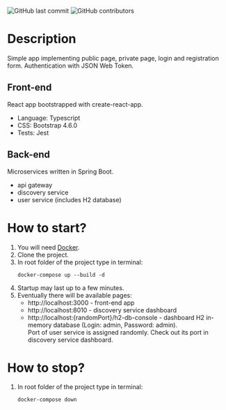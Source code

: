 ![GitHub last commit](https://img.shields.io/github/last-commit/gzacharski/simple-app-react-spring-jwt)
![GitHub contributors](https://img.shields.io/github/contributors/gzacharski/simple-app-react-spring-jwt)

# Description
Simple app implementing public page, private page, login and registration form. Authentication with JSON Web Token.

## Front-end
React app bootstrapped with create-react-app.
* Language: Typescript
* CSS: Bootstrap 4.6.0
* Tests: Jest

## Back-end
Microservices written in Spring Boot.
* api gateway
* discovery service
* user service (includes H2 database)

# How to start?
1. You will need [Docker](https://www.docker.com/?target=_blank).
1. Clone the project.
1. In root folder of the project type in terminal:
    ```shell script
    docker-compose up --build -d
    ```
1. Startup may last up to a few minutes.
1. Eventually there will be available pages:
    * http://localhost:3000 - front-end app
    * http://localhost:8010 - discovery service dashboard
    * http://localhost:{randomPort}/h2-db-console - dashboard H2 in-memory database (Login: admin, Password: admin). \
    Port of user service is assigned randomly. Check out its port in discovery service dashboard. 

# How to stop?
1. In root folder of the project type in terminal:
    ```shell script
    docker-compose down
    ```
